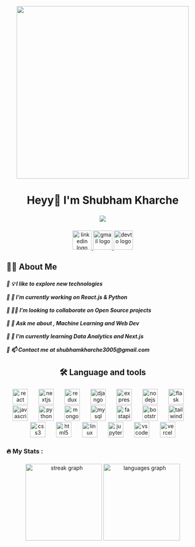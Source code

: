 <br clear="both">

<div align="center">
  <img height="450" src="https://res.cloudinary.com/superfolio/image/upload/v1620689979/68747470733a2f2f692e70696e696d672e636f6d2f6f726967696e616c732f63362f33332f63322f63363333633230656465383266306530636564376435373064626533613166332e676966_yjuh2s.gif"  />
</div>

###

<h1 align="center">Heyy👋 I'm Shubham Kharche</h1>

###

<div align="center">
  <img src="https://visitor-badge.laobi.icu/badge?page_id=OnShubham.OnShubham&"  />
</div>

###

<div align="center">
  <a href="https://www.linkedin.com/in/shubhamkharche/" target="_blank">
    <img src="https://img.shields.io/static/v1?message=LinkedIn&logo=linkedin&label=&color=0077B5&logoColor=white&labelColor=&style=for-the-badge" height="50" alt="linkedin logo"  />
  </a>
  <a href="shubhamkharche3005@gmail.com" target="_blank">
    <img src="https://img.shields.io/static/v1?message=Gmail&logo=gmail&label=&color=D14836&logoColor=white&labelColor=&style=for-the-badge" height="50" alt="gmail logo"  />
  </a>
  <a href="https://shubham-kharche.gitbook.io/portfolio/" target="_blank">
    <img src="https://img.shields.io/static/v1?message=portfolio&logo=dev.to&label=&color=603cba&logoColor=white&labelColor=&style=for-the-badge" height="50" alt="devto logo"  />
  </a>
</div>

###

<h2 align="left">👩‍💻  About Me</h2>

###

<h5 align="left">🔸 💡  I like to explore new technologies <br><br>🔸  🔭 I’m currently working on React.js & Python<br><br>🔸  🧑‍💻 I’m looking to collaborate on Open Source projects<br><br> 🔸  💬 Ask me about , Machine Learning and Web Dev<br><br>🔸   🌱 I’m currently learning Data Analytics and Next.js<br><br>🔸    📫 Contact me at shubhamkharche3005@gmail.com</h5>

###

<h2 align="center">🛠 Language and tools</h2>

###

<div align="center">
  <img src="https://skillicons.dev/icons?i=react" height="40" alt="react logo"  />
  <img width="20" />
  <img src="https://skillicons.dev/icons?i=nextjs" height="40" alt="nextjs logo"  />
  <img width="20" />
  <img src="https://skillicons.dev/icons?i=redux" height="40" alt="redux logo"  />
  <img width="20" />
  <img src="https://skillicons.dev/icons?i=django" height="40" alt="django logo"  />
  <img width="20" />
  <img src="https://skillicons.dev/icons?i=express" height="40" alt="express logo"  />
  <img width="20" />
  <img src="https://skillicons.dev/icons?i=nodejs" height="40" alt="nodejs logo"  />
  <img width="20" />
  <img src="https://skillicons.dev/icons?i=flask" height="40" alt="flask logo"  />
  <img width="20" />
  <img src="https://skillicons.dev/icons?i=js" height="40" alt="javascript logo"  />
  <img width="20" />
  <img src="https://skillicons.dev/icons?i=py" height="40" alt="python logo"  />
  <img width="20" />
  <img src="https://skillicons.dev/icons?i=mongodb" height="40" alt="mongodb logo"  />
  <img width="20" />
  <img src="https://skillicons.dev/icons?i=mysql" height="40" alt="mysql logo"  />
  <img width="20" />
  <img src="https://skillicons.dev/icons?i=fastapi" height="40" alt="fastapi logo"  />
  <img width="20" />
  <img src="https://cdn.jsdelivr.net/gh/devicons/devicon/icons/bootstrap/bootstrap-original.svg" height="40" alt="bootstrap logo"  />
  <img width="20" />
  <img src="https://skillicons.dev/icons?i=tailwind" height="40" alt="tailwindcss logo"  />
  <img width="20" />
  <img src="https://skillicons.dev/icons?i=css" height="40" alt="css3 logo"  />
  <img width="20" />
  <img src="https://skillicons.dev/icons?i=html" height="40" alt="html5 logo"  />
  <img width="20" />
  <img src="https://skillicons.dev/icons?i=linux" height="40" alt="linux logo"  />
  <img width="20" />
  <img src="https://cdn.jsdelivr.net/gh/devicons/devicon/icons/jupyter/jupyter-original.svg" height="40" alt="jupyter logo"  />
  <img width="20" />
  <img src="https://skillicons.dev/icons?i=vscode" height="40" alt="vscode logo"  />
  <img width="20" />
  <img src="https://skillicons.dev/icons?i=vercel" height="40" alt="vercel logo"  />
</div>

###

<h3 align="left">🔥   My Stats :</h3>

###

<div align="center">
  <img src="https://streak-stats.demolab.com?user=OnShubham&locale=en&mode=daily&theme=dark&hide_border=false&border_radius=10&order=3" height="200" alt="streak graph"  />
  <img src="https://github-readme-stats.vercel.app/api/top-langs?username=OnShubham&locale=en&hide_title=false&layout=compact&card_width=320&langs_count=6&theme=merko&hide_border=false&order=2" height="200" alt="languages graph"  />
</div>

###

